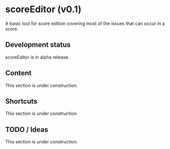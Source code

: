 # scoreEditor (v0.1)
A basic tool for score edition covering most of the issues that can occur in a score.

## Development status
scoreEditor is in alpha release.

## Content
This section is under construction.

## Shortcuts
This section is under construction.

## TODO / Ideas
This section is under construction.



